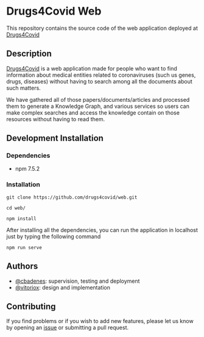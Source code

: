 # Drugs4Covid Web
This repository contains the source code of the web application deployed at [Drugs4Covid](https://drugs4covid.oeg.fi.upm.es/)

## Description
[Drugs4Covid](https://drugs4covid.oeg.fi.upm.es/) is a web application made for people who want to find information about
medical entities related to coronaviruses (such us genes, drugs, diseases) without having to search among all the documents 
about such matters.

We have gathered all of those papers/documents/articles and processed them to generate a Knowledge Graph, and various 
services so users can make complex searches and access the knowledge contain on those resources without having to read them.

## Development Installation
### Dependencies

* npm 7.5.2

### Installation

```
git clone https://github.com/drugs4covid/web.git      
```
```
cd web/
```
```
npm install
```

After installing all the dependencies, you can run the application in localhost just by typing the following command
```
npm run serve
```

## Authors
- [@cbadenes](https://github.com/cbadenes): supervision, testing and deployment
- [@vitoriox](https://github.com/Vitoriox): design and implementation

## Contributing

If you find problems or if you wish to add new features, please let us know by opening an [issue](https://github.com/drugs4covid/web/issues) or submitting a pull request.
